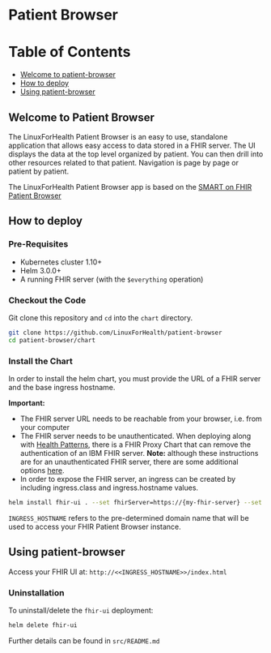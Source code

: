 # Patient Browser

# Table of Contents
- [Welcome to patient-browser](#patient-browser)
- [How to deploy](#how-to-deploy)
- [Using patient-browser](#using-patient-browser)

## Welcome to Patient Browser

The LinuxForHealth Patient Browser is an easy to use, standalone application that allows easy access to data stored in a FHIR server.  The UI displays the data at the top level organized by patient.  You can then drill into other resources related to that patient.  Navigation is page by page or patient by patient.

The LinuxForHealth Patient Browser app is based on the [SMART on FHIR Patient Browser](https://github.com/smart-on-fhir/patient-browser)

## How to deploy

### Pre-Requisites

- Kubernetes cluster 1.10+
- Helm 3.0.0+
- A running FHIR server (with the `$everything` operation)

### Checkout the Code

Git clone this repository and `cd` into the `chart` directory.

```bash
git clone https://github.com/LinuxForHealth/patient-browser
cd patient-browser/chart
```

### Install the Chart

In order to install the helm chart, you must provide the URL of a FHIR server and the base ingress hostname.

**Important:**
- The FHIR server URL needs to be reachable from your browser, i.e. from your computer
- The FHIR server needs to be unauthenticated. When deploying along with [Health Patterns](https://github.com/LinuxForHealth/health-patterns), there is a FHIR Proxy Chart that can remove the authentication of an IBM FHIR server. **Note:** although these instructions are for an unauthenticated FHIR server, there are some additional options [here](https://github.com/LinuxForHealth/patient-browser/tree/master/security).
- In order to expose the FHIR server, an ingress can be created by including ingress.class and ingress.hostname values.

```bash
helm install fhir-ui . --set fhirServer=https://{my-fhir-server} --set ingress.hostname={INGRESS_HOSTNAME}
```

`INGRESS_HOSTNAME` refers to the pre-determined domain name that will be used to access your FHIR Patient Browser instance.

## Using patient-browser

Access your FHIR UI at: `http://<<INGRESS_HOSTNAME>>/index.html`

### Uninstallation

To uninstall/delete the `fhir-ui` deployment:

```bash
helm delete fhir-ui
```

Further details can be found in `src/README.md`
